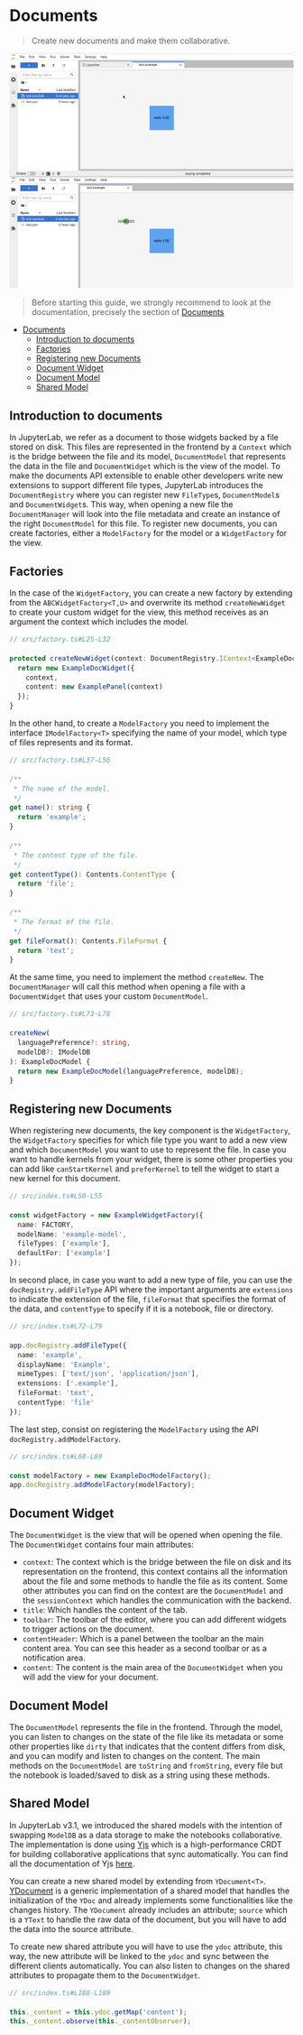 # Documents

> Create new documents and make them collaborative.

![Documents example](./preview.gif)

> Before starting this guide, we strongly recommend to look at the documentation, precisely the section of [Documents](https://jupyterlab.readthedocs.io/en/stable/extension/documents.html#documents)

- [Documents](#documents)
  - [Introduction to documents](#introduction-to-documents)
  - [Factories](#factories)
  - [Registering new Documents](#registering-new-documents)
  - [Document Widget](#document-widget)
  - [Document Model](#document-model)
  - [Shared Model](#shared-model)

## Introduction to documents

In JupyterLab, we refer as a document to those widgets backed by a file stored on disk. This files are represented in the frontend by a `Context` which is the bridge between the file and its model, `DocumentModel` that represents the data in the file and `DocumentWidget` which is the view of the model. To make the documents API extensible to enable other developers write new extensions to support different file types, JupyterLab introduces the `DocumentRegistry` where you can register new `FileType`s, `DocumentModel`s and `DocumentWidget`s. This way, when opening a new file the `DocumentManager` will look into the file metadata and create an instance of the right `DocumentModel` for this file. To register new documents, you can create factories, either a `ModelFactory` for the model or a `WidgetFactory` for the view.

## Factories

In the case of the `WidgetFactory`, you can create a new factory by extending from the `ABCWidgetFactory<T,U>` and overwrite its method `createNewWidget` to create your custom widget for the view, this method receives as an argument the context which includes the model.

```ts
// src/factory.ts#L25-L32

protected createNewWidget(context: DocumentRegistry.IContext<ExampleDocModel>): ExampleDocWidget {
  return new ExampleDocWidget({
    context,
    content: new ExamplePanel(context)
  });
}
```

In the other hand, to create a `ModelFactory` you need to implement the interface `IModelFactory<T>` specifying the name of your model, which type of files represents and its format.

```ts
// src/factory.ts#L37-L56

/**
 * The name of the model.
 */
get name(): string {
  return 'example';
}

/**
 * The content type of the file.
 */
get contentType(): Contents.ContentType {
  return 'file';
}

/**
 * The format of the file.
 */
get fileFormat(): Contents.FileFormat {
  return 'text';
}
```

At the same time, you need to implement the method `createNew`. The `DocumentManager` will call this method
when opening a file with a `DocumentWidget` that uses your custom `DocumentModel`.

```ts
// src/factory.ts#L73-L78

createNew(
  languagePreference?: string,
  modelDB?: IModelDB
): ExampleDocModel {
  return new ExampleDocModel(languagePreference, modelDB);
}
```

## Registering new Documents

When registering new documents, the key component is the `WidgetFactory`, the `WidgetFactory` specifies for which file type you want to add a new view and which `DocumentModel` you want to use to represent the file. In case you want to handle kernels from your widget, there is some other properties you can add like `canStartKernel` and `preferKernel` to tell the widget to start a new kernel for this document.

```ts
// src/index.ts#L50-L55

const widgetFactory = new ExampleWidgetFactory({
  name: FACTORY,
  modelName: 'example-model',
  fileTypes: ['example'],
  defaultFor: ['example']
});
```

In second place, in case you want to add a new type of file, you can use the `docRegistry.addFileType` API where the important arguments are `extensions` to indicate the extension of the file, `fileFormat` that specifies the format of the data, and `contentType` to specify if it is a notebook, file or directory.

```ts
// src/index.ts#L72-L79

app.docRegistry.addFileType({
  name: 'example',
  displayName: 'Example',
  mimeTypes: ['text/json', 'application/json'],
  extensions: ['.example'],
  fileFormat: 'text',
  contentType: 'file'
});
```

The last step, consist on registering the `ModelFactory` using the API `docRegistry.addModelFactory`.

```ts
// src/index.ts#L68-L69

const modelFactory = new ExampleDocModelFactory();
app.docRegistry.addModelFactory(modelFactory);
```

## Document Widget

The `DocumentWidget` is the view that will be opened when opening the file. The `DocumentWidget` contains four main attributes:

- `context`: The context which is the bridge between the file on disk and its representation on the frontend, this context contains all the information about the file and some methods to handle the file as its content. Some other attributes you can find on the context are the `DocumentModel` and the `sessionContext` which handles the communication with the backend.
- `title`: Which handles the content of the tab.
- `toolbar`: The toolbar of the editor, where you can add different widgets to trigger actions on the document.
- `contentHeader`: Which is a panel between the toolbar an the main content area. You can see this header as a second toolbar or as a notification area.
- `content`: The content is the main area of the `DocumentWidget` when you will add the view for your document.

## Document Model

The `DocumentModel` represents the file in the frontend. Through the model, you can listen to changes on the state of the file like its metadata or some other properties like `dirty` that indicates that the content differs from disk, and you can modify and listen to changes on the content. The main methods on the `DocumentModel` are `toString` and `fromString`, every file but the notebook is loaded/saved to disk as a string using these methods.

## Shared Model

In JupyterLab v3.1, we introduced the shared models with the intention of swapping `ModelDB` as a data storage to make the notebooks collaborative. The implementation is done using [Yjs](https://yjs.dev) which is a high-performance CRDT for building collaborative applications that sync automatically. You can find all the documentation of Yjs [here](https://docs.yjs.dev).

You can create a new shared model by extending from `YDocument<T>`. [YDocument](https://github.com/jupyterlab/jupyterlab/blob/46e2b9bc4659c0529d32678004fc59ec3e39f0e6/packages/shared-models/src/ymodels.ts#L28) is a generic implementation of a shared model that handles the initialization of the `YDoc` and already implements some functionalities like the changes history. The `YDocument` already includes an attribute; `source` which is a `YText` to handle the raw data of the document, but you will have to add the data into the source attribute.

To create new shared attribute you will have to use the `ydoc` attribute, this way, the new attribute will be linked to the `ydoc` and sync between the different clients automatically. You can also listen to changes on the shared attributes to propagate them to the `DocumentWidget`.

```ts
// src/index.ts#L188-L189

this._content = this.ydoc.getMap('content');
this._content.observe(this._contentObserver);
```
